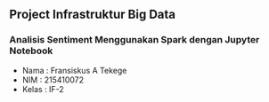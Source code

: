 ## Project Infrastruktur Big Data
### Analisis Sentiment Menggunakan Spark dengan Jupyter Notebook

<ul>
  <li>Nama  : Fransiskus A Tekege</li>
  <li>NIM   : 215410072</li>
  <li>Kelas : IF-2</li>
</ul>

